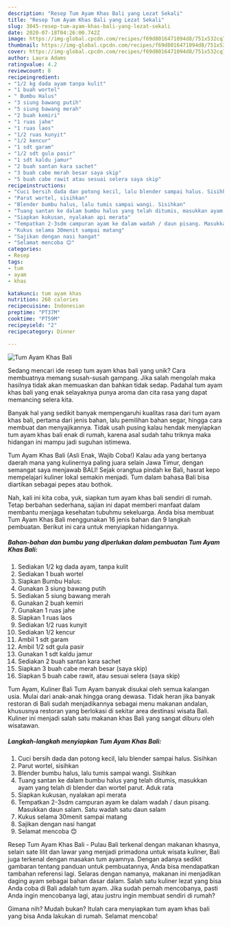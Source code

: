 ```yaml
---
description: "Resep Tum Ayam Khas Bali yang Lezat Sekali"
title: "Resep Tum Ayam Khas Bali yang Lezat Sekali"
slug: 3045-resep-tum-ayam-khas-bali-yang-lezat-sekali
date: 2020-07-18T04:26:00.742Z
image: https://img-global.cpcdn.com/recipes/f69d8016471094d8/751x532cq70/tum-ayam-khas-bali-foto-resep-utama.jpg
thumbnail: https://img-global.cpcdn.com/recipes/f69d8016471094d8/751x532cq70/tum-ayam-khas-bali-foto-resep-utama.jpg
cover: https://img-global.cpcdn.com/recipes/f69d8016471094d8/751x532cq70/tum-ayam-khas-bali-foto-resep-utama.jpg
author: Laura Adams
ratingvalue: 4.2
reviewcount: 8
recipeingredient:
- "1/2 kg dada ayam tanpa kulit"
- "1 buah wortel"
- " Bumbu Halus"
- "3 siung bawang putih"
- "5 siung bawang merah"
- "2 buah kemiri"
- "1 ruas jahe"
- "1 ruas laos"
- "1/2 ruas kunyit"
- "1/2 kencur"
- "1 sdt garam"
- "1/2 sdt gula pasir"
- "1 sdt kaldu jamur"
- "2 buah santan kara sachet"
- "3 buah cabe merah besar saya skip"
- "5 buah cabe rawit atau sesuai selera saya skip"
recipeinstructions:
- "Cuci bersih dada dan potong kecil, lalu blender sampai halus. Sisihkan"
- "Parut wortel, sisihkan"
- "Blender bumbu halus, lalu tumis sampai wangi. Sisihkan"
- "Tuang santan ke dalam bumbu halus yang telah ditumis, masukkan ayam yang telah di blender dan wortel parut. Aduk rata"
- "Siapkan kukusan, nyalakan api merata"
- "Tempatkan 2-3sdm campuran ayam ke dalam wadah / daun pisang. Masukkan daun salam. Satu wadah satu daun salam"
- "Kukus selama 30menit sampai matang"
- "Sajikan dengan nasi hangat"
- "Selamat mencoba 😊"
categories:
- Resep
tags:
- tum
- ayam
- khas

katakunci: tum ayam khas 
nutrition: 268 calories
recipecuisine: Indonesian
preptime: "PT37M"
cooktime: "PT59M"
recipeyield: "2"
recipecategory: Dinner

---
```



![Tum Ayam Khas Bali](https://img-global.cpcdn.com/recipes/f69d8016471094d8/751x532cq70/tum-ayam-khas-bali-foto-resep-utama.jpg)

Sedang mencari ide resep tum ayam khas bali yang unik? Cara membuatnya memang susah-susah gampang. Jika salah mengolah maka hasilnya tidak akan memuaskan dan bahkan tidak sedap. Padahal tum ayam khas bali yang enak selayaknya punya aroma dan cita rasa yang dapat memancing selera kita.

Banyak hal yang sedikit banyak mempengaruhi kualitas rasa dari tum ayam khas bali, pertama dari jenis bahan, lalu pemilihan bahan segar, hingga cara membuat dan menyajikannya. Tidak usah pusing kalau hendak menyiapkan tum ayam khas bali enak di rumah, karena asal sudah tahu triknya maka hidangan ini mampu jadi suguhan istimewa.

Tum Ayam Khas Bali (Asli Enak, Wajib Coba!) Kalau ada yang bertanya daerah mana yang kulinernya paling juara selain Jawa Timur, dengan semangat saya menjawab BALI! Sejak orangtua pindah ke Bali, hasrat kepo mempelajari kuliner lokal semakin menjadi. Tum dalam bahasa Bali bisa diartikan sebagai pepes atau bothok.


Nah, kali ini kita coba, yuk, siapkan tum ayam khas bali sendiri di rumah. Tetap berbahan sederhana, sajian ini dapat memberi manfaat dalam membantu menjaga kesehatan tubuhmu sekeluarga. Anda bisa membuat Tum Ayam Khas Bali menggunakan 16 jenis bahan dan 9 langkah pembuatan. Berikut ini cara untuk menyiapkan hidangannya.

<!--inarticleads1-->

##### Bahan-bahan dan bumbu yang diperlukan dalam pembuatan Tum Ayam Khas Bali:

1. Sediakan 1/2 kg dada ayam, tanpa kulit
1. Sediakan 1 buah wortel
1. Siapkan  Bumbu Halus:
1. Gunakan 3 siung bawang putih
1. Sediakan 5 siung bawang merah
1. Gunakan 2 buah kemiri
1. Gunakan 1 ruas jahe
1. Siapkan 1 ruas laos
1. Sediakan 1/2 ruas kunyit
1. Sediakan 1/2 kencur
1. Ambil 1 sdt garam
1. Ambil 1/2 sdt gula pasir
1. Gunakan 1 sdt kaldu jamur
1. Sediakan 2 buah santan kara sachet
1. Siapkan 3 buah cabe merah besar (saya skip)
1. Siapkan 5 buah cabe rawit, atau sesuai selera (saya skip)


Tum Ayam, Kuliner Bali Tum Ayam banyak disukai oleh semua kalangan usia. Mulai dari anak-anak hingga orang dewasa. Tidak heran jika banyak restoran di Bali sudah menjadikannya sebagai menu makanan andalan, khususnya restoran yang berlokasi di sekitar area destinasi wisata Bali. Kuliner ini menjadi salah satu makanan khas Bali yang sangat diburu oleh wisatawan. 

<!--inarticleads2-->

##### Langkah-langkah menyiapkan Tum Ayam Khas Bali:

1. Cuci bersih dada dan potong kecil, lalu blender sampai halus. Sisihkan
1. Parut wortel, sisihkan
1. Blender bumbu halus, lalu tumis sampai wangi. Sisihkan
1. Tuang santan ke dalam bumbu halus yang telah ditumis, masukkan ayam yang telah di blender dan wortel parut. Aduk rata
1. Siapkan kukusan, nyalakan api merata
1. Tempatkan 2-3sdm campuran ayam ke dalam wadah / daun pisang. Masukkan daun salam. Satu wadah satu daun salam
1. Kukus selama 30menit sampai matang
1. Sajikan dengan nasi hangat
1. Selamat mencoba 😊


Resep Tum Ayam Khas Bali - Pulau Bali terkenal dengan makanan khasnya, selain sate lilit dan lawar yang menjadi primadona untuk wisata kuliner, Bali juga terkenal dengan masakan tum ayamnya. Dengan adanya sedikit gambaran tentang panduan untuk pembuatannya, Anda bisa mendapatkan tambahan referensi lagi. Selaras dengan namanya, makanan ini menjadikan daging ayam sebagai bahan dasar dalam. Salah satu kuliner lezat yang bisa Anda coba di Bali adalah tum ayam. Jika sudah pernah mencobanya, pasti Anda ingin mencobanya lagi, atau justru ingin membuat sendiri di rumah? 

Gimana nih? Mudah bukan? Itulah cara menyiapkan tum ayam khas bali yang bisa Anda lakukan di rumah. Selamat mencoba!

